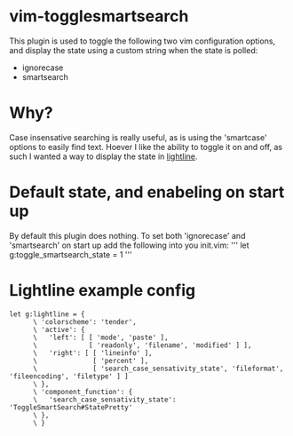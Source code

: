 # vim-togglesmartsearch
This plugin is used to toggle the following two vim configuration options, and display the state using a custom string when the state is polled:
* ignorecase
* smartsearch

# Why?
Case insensative searching is really useful, as is using the 'smartcase' options to easily find text.
Hoever I like the ability to toggle it on and off, as such I wanted a way to display the state in [lightline](https://github.com/itchyny/lightline.vim).

# Default state, and enabeling on start up
By default this plugin does nothing.
To set both 'ignorecase' and 'smartsearch' on start up add the following into you init.vim:
'''
let g:toggle_smartsearch_state = 1
'''

# Lightline example config
```
let g:lightline = {
      \ 'colorscheme': 'tender',
      \ 'active': {
      \   'left': [ [ 'mode', 'paste' ],
      \             [ 'readonly', 'filename', 'modified' ] ],
      \   'right': [ [ 'lineinfo' ],
      \              [ 'percent' ],
      \              [ 'search_case_sensativity_state', 'fileformat', 'fileencoding', 'filetype' ] ]
      \ },
      \ 'component_function': {
      \   'search_case_sensativity_state': 'ToggleSmartSearch#StatePretty'
      \ },
      \ }
```

